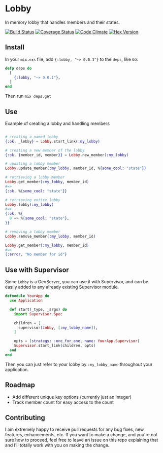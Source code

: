 # Lobby

In memory lobby that handles members and their states.

[![Build Status](https://travis-ci.org/MainShayne233/lobby.svg?branch=master)](https://travis-ci.org/MainShayne233/lobby)
[![Coverage Status](https://coveralls.io/repos/github/MainShayne233/lobby/badge.svg?branch=master)](https://coveralls.io/github/MainShayne233/lobby?branch=master)
[![Code Climate](https://codeclimate.com/github/MainShayne233/lobby/badges/gpa.svg)](https://codeclimate.com/github/MainShayne233/lobby)
[![Hex Version](http://img.shields.io/hexpm/v/lobby.svg?style=flat)](https://hex.pm/packages/lobby)



## Install
In your `mix.exs` file, add `{:lobby, "~> 0.0.1"}` to the `deps`, like so:
```elixir
defp deps do
  [
    {:lobby, "~> 0.0.1"},
  ]
end
```
Then run `mix deps.get`


## Use

Example of creating a lobby and handling members
```elixir

# creating a named lobby
{:ok, _lobby} = Lobby.start_link(:my_lobby)

# creating a new member of the lobby
{:ok, {member_id, member}} = Lobby.new_member(:my_lobby)

# updating a lobby member
Lobby.update_member(:my_lobby, member_id, %{some_cool: "state"})

# retrieving a lobby member
Lobby.get_member(:my_lobby, member_id)
#=>
{:ok, %{some_cool: "state"}}

# retrieving entire lobby
Lobby.lobby(:my_lobby)
#=>
{:ok, %{
  0 => %{some_cool: "state"},
}}

# removing a lobby member
Lobby.remove_member(:my_lobby, member_id)

Lobby.get_member(:my_lobby, member_id)
#=>
{:error, "No member for id"}
```

## Use with Supervisor

Since `Lobby` is a GenServer, you can use it with Supervisor, and can be easily added to any already existing Supervisor module.
```elixir
defmodule YourApp do
  use Application

  def start(_type, _args) do
    import Supervisor.Spec

    children = [
      supervisor(Lobby, [:my_lobby_name]),
    ]

    opts = [strategy: :one_for_one, name: YourApp.Supervisor]
    Supervisor.start_link(children, opts)
  end
end
```

Then you can just refer to your lobby by `:my_lobby_name` throughout your application.

## Roadmap

- Add different unique key options (currently just an integer)
- Track member count for easy access to the count

## Contributing

I am extremely happy to receive pull requests for any bug fixes, new features, enhancements, etc. If you want to make a change, and you're not sure how to proceed, feel free to leave an issue on this repo explaining that and I'll totally work with you on making the change.
